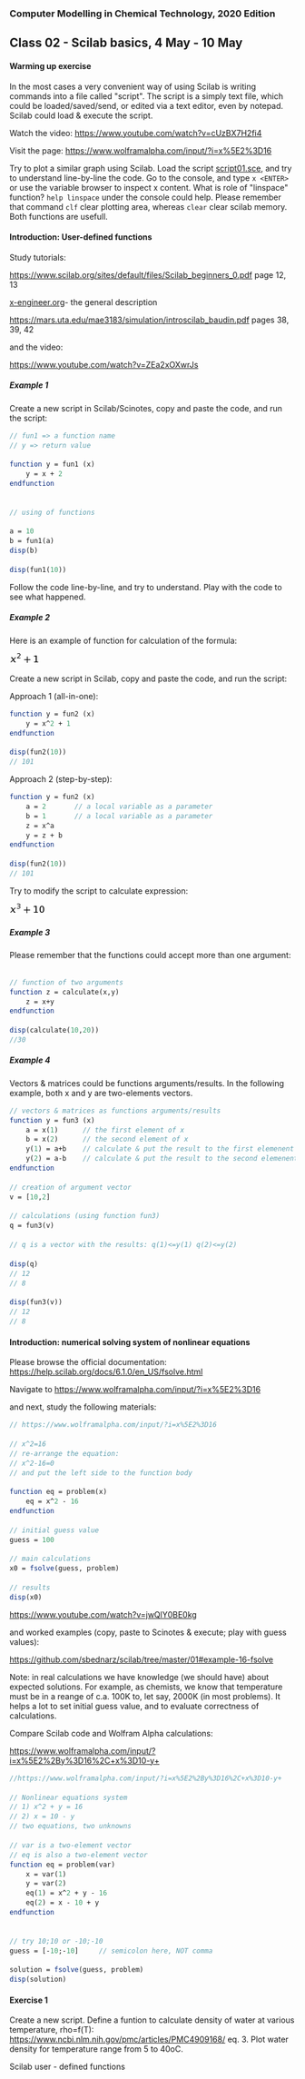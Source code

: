### Computer Modelling in Chemical Technology, 2020 Edition

## Class 02 - Scilab basics, 4 May - 10 May

#### Warming up exercise

In the most cases a very convenient way of using Scilab is writing commands into a file called "script". The script is a simply text file, which could be loaded/saved/send, or edited via a text editor, even by notepad. Scilab could load & execute the script.

Watch the video: https://www.youtube.com/watch?v=cUzBX7H2fi4

Visit the page: https://www.wolframalpha.com/input/?i=x%5E2%3D16

Try to plot a similar graph using Scilab.
Load the script [script01.sce](https://raw.githubusercontent.com/sbednarz/scilab/master/2020/02/script01.sce), and try to understand line-by-line the code.
Go to the console, and type `x <ENTER>` or use the variable browser to inspect x content. What is role of "linspace" function? `help linspace` under the console could help.
Please remember that command `clf` clear plotting area, whereas `clear` clear scilab memory. Both functions are usefull.


#### Introduction: User-defined functions

Study tutorials:

https://www.scilab.org/sites/default/files/Scilab_beginners_0.pdf page 12, 13

[x-engineer.org](https://x-engineer.org/graduate-engineering/programming-languages/scilab/how-to-define-a-custom-function-in-scilab/)- the general description

https://mars.uta.edu/mae3183/simulation/introscilab_baudin.pdf pages 38, 39, 42

and the video:

https://www.youtube.com/watch?v=ZEa2xOXwrJs

##### Example 1

Create a new script in Scilab/Scinotes, copy and paste the code, and run the script:

```scilab
// fun1 => a function name
// y => return value

function y = fun1 (x)
	y = x + 2
endfunction


// using of functions

a = 10
b = fun1(a)
disp(b)

disp(fun1(10))
```

Follow the code line-by-line, and try to understand. 
Play with the code to see what happened.


##### Example 2

Here is an example of function for calculation of the formula:

<img src="00.png" />

Create a new script in Scilab, copy and paste the code, and run the script:

Approach 1 (all-in-one):

```scilab
function y = fun2 (x)
	y = x^2 + 1
endfunction

disp(fun2(10))
// 101
```

Approach 2 (step-by-step):

```scilab
function y = fun2 (x)
	a = 2       // a local variable as a parameter
	b = 1       // a local variable as a parameter
	z = x^a
	y = z + b
endfunction

disp(fun2(10))
// 101
```

Try to modify the script to calculate expression:

<img src="01.png" />


##### Example 3

Please remember that the functions could accept more than one argument:

```scilab

// function of two arguments
function z = calculate(x,y)
	z = x+y
endfunction

disp(calculate(10,20))
//30
```

##### Example 4

Vectors & matrices could be functions arguments/results.
In the following example, both x and y are two-elements vectors.

```scilab
// vectors & matrices as functions arguments/results
function y = fun3 (x)
	a = x(1)      // the first element of x
	b = x(2)      // the second element of x
	y(1) = a+b    // calculate & put the result to the first elemenent of vector y
	y(2) = a-b    // calculate & put the result to the second elemenent of vector y
endfunction

// creation of argument vector
v = [10,2]

// calculations (using function fun3)
q = fun3(v)

// q is a vector with the results: q(1)<=y(1) q(2)<=y(2)

disp(q)
// 12
// 8

disp(fun3(v))
// 12
// 8
```

#### Introduction: numerical solving system of nonlinear equations

Please browse the official documentation: https://help.scilab.org/docs/6.1.0/en_US/fsolve.html

Navigate to https://www.wolframalpha.com/input/?i=x%5E2%3D16

and next, study the following materials:

```scilab
// https://www.wolframalpha.com/input/?i=x%5E2%3D16

// x^2=16
// re-arrange the equation:
// x^2-16=0
// and put the left side to the function body

function eq = problem(x)
    eq = x^2 - 16
endfunction

// initial guess value
guess = 100

// main calculations
x0 = fsolve(guess, problem)

// results
disp(x0)
```

https://www.youtube.com/watch?v=jwQlY0BE0kg

and worked examples (copy, paste to Scinotes & execute; play with guess values):

https://github.com/sbednarz/scilab/tree/master/01#example-16-fsolve


Note: in real calculations we have knowledge (we should have) about expected solutions. For example, as chemists, we know that temperature must be in a reange of c.a. 100K to, let say, 2000K (in most problems). It helps a lot to set initial guess value, and to evaluate correctness of calculations. 


Compare Scilab code and Wolfram Alpha calculations:

https://www.wolframalpha.com/input/?i=x%5E2%2By%3D16%2C+x%3D10-y+

```scilab
//https://www.wolframalpha.com/input/?i=x%5E2%2By%3D16%2C+x%3D10-y+

// Nonlinear equations system
// 1) x^2 + y = 16
// 2) x = 10 - y
// two equations, two unknowns

// var is a two-element vector
// eq is also a two-element vector
function eq = problem(var)
    x = var(1)
    y = var(2)
    eq(1) = x^2 + y - 16
    eq(2) = x - 10 + y 
endfunction


// try 10;10 or -10;-10
guess = [-10;-10]     // semicolon here, NOT comma

solution = fsolve(guess, problem)
disp(solution)
```

#### Exercise 1

Create a new script. Define a funtion to calculate density of water at various temperature, rho=f(T):
https://www.ncbi.nlm.nih.gov/pmc/articles/PMC4909168/ eq. 3.
Plot water density for temperature range from 5 to 40oC.





Scilab user - defined functions


